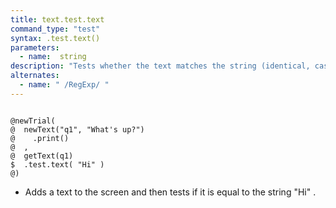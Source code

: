 ```yaml
---
title: text.test.text
command_type: "test"
syntax: .test.text()
parameters:
  - name:  string 
description: "Tests whether the text matches the string (identical, case-sensitive) or the regular expression."
alternates:
  - name: " /RegExp/ "
---
```


<!--more-->

<pre><code class="language-diff-javascript diff-highlight try-true">
@newTrial(
@  newText("q1", "What's up?")
@    .print()
@  ,
@  getText(q1)
$  .test.text( "Hi" )
@)
</code></pre>

+ Adds a text to the screen and then tests if it is equal to the string "Hi" .
